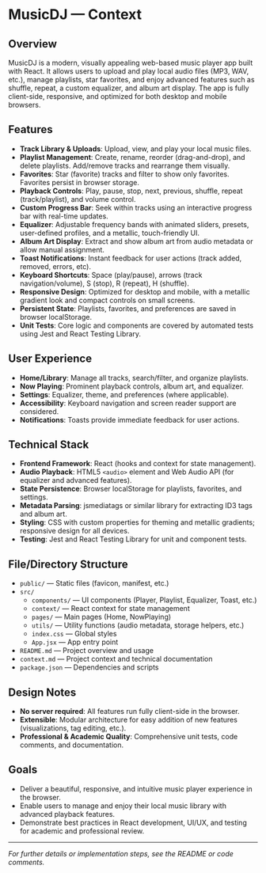 # MusicDJ — Context

## Overview
MusicDJ is a modern, visually appealing web-based music player app built with React. It allows users to upload and play local audio files (MP3, WAV, etc.), manage playlists, star favorites, and enjoy advanced features such as shuffle, repeat, a custom equalizer, and album art display. The app is fully client-side, responsive, and optimized for both desktop and mobile browsers.

## Features
- **Track Library & Uploads**: Upload, view, and play your local music files.
- **Playlist Management**: Create, rename, reorder (drag-and-drop), and delete playlists. Add/remove tracks and rearrange them visually.
- **Favorites**: Star (favorite) tracks and filter to show only favorites. Favorites persist in browser storage.
- **Playback Controls**: Play, pause, stop, next, previous, shuffle, repeat (track/playlist), and volume control.
- **Custom Progress Bar**: Seek within tracks using an interactive progress bar with real-time updates.
- **Equalizer**: Adjustable frequency bands with animated sliders, presets, user-defined profiles, and a metallic, touch-friendly UI.
- **Album Art Display**: Extract and show album art from audio metadata or allow manual assignment.
- **Toast Notifications**: Instant feedback for user actions (track added, removed, errors, etc).
- **Keyboard Shortcuts**: Space (play/pause), arrows (track navigation/volume), S (stop), R (repeat), H (shuffle).
- **Responsive Design**: Optimized for desktop and mobile, with a metallic gradient look and compact controls on small screens.
- **Persistent State**: Playlists, favorites, and preferences are saved in browser localStorage.
- **Unit Tests**: Core logic and components are covered by automated tests using Jest and React Testing Library.

## User Experience
- **Home/Library**: Manage all tracks, search/filter, and organize playlists.
- **Now Playing**: Prominent playback controls, album art, and equalizer.
- **Settings**: Equalizer, theme, and preferences (where applicable).
- **Accessibility**: Keyboard navigation and screen reader support are considered.
- **Notifications**: Toasts provide immediate feedback for user actions.

## Technical Stack
- **Frontend Framework**: React (hooks and context for state management).
- **Audio Playback**: HTML5 `<audio>` element and Web Audio API (for equalizer and advanced features).
- **State Persistence**: Browser localStorage for playlists, favorites, and settings.
- **Metadata Parsing**: jsmediatags or similar library for extracting ID3 tags and album art.
- **Styling**: CSS with custom properties for theming and metallic gradients; responsive design for all devices.
- **Testing**: Jest and React Testing Library for unit and component tests.

## File/Directory Structure
- `public/` — Static files (favicon, manifest, etc.)
- `src/`
  - `components/` — UI components (Player, Playlist, Equalizer, Toast, etc.)
  - `context/` — React context for state management
  - `pages/` — Main pages (Home, NowPlaying)
  - `utils/` — Utility functions (audio metadata, storage helpers, etc.)
  - `index.css` — Global styles
  - `App.jsx` — App entry point
- `README.md` — Project overview and usage
- `context.md` — Project context and technical documentation
- `package.json` — Dependencies and scripts

## Design Notes
- **No server required**: All features run fully client-side in the browser.
- **Extensible**: Modular architecture for easy addition of new features (visualizations, tag editing, etc.).
- **Professional & Academic Quality**: Comprehensive unit tests, code comments, and documentation.

## Goals
- Deliver a beautiful, responsive, and intuitive music player experience in the browser.
- Enable users to manage and enjoy their local music library with advanced playback features.
- Demonstrate best practices in React development, UI/UX, and testing for academic and professional review.

---

*For further details or implementation steps, see the README or code comments.*
